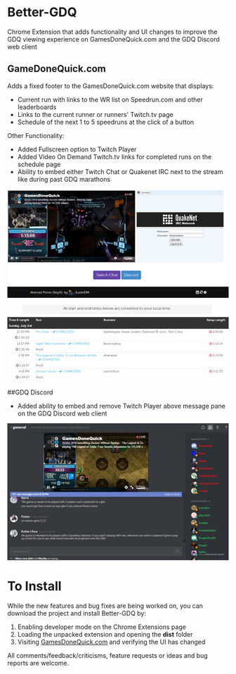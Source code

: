 # Better-GDQ
Chrome Extension that adds functionality and UI changes to improve the GDQ viewing experience on GamesDoneQuick.com and the GDQ Discord web client

## GameDoneQuick.com
Adds a fixed footer to the GamesDoneQuick.com website that displays:
* Current run with links to the WR list on Speedrun.com and other leaderboards
* Links to the current runner or runners' Twitch.tv page
* Schedule of the next 1 to 5 speedruns at the click of a button

Other Functionality:
* Added Fullscreen option to Twitch Player
* Added Video On Demand Twitch.tv links for completed runs on the schedule page
* Ability to embed either Twitch Chat or Quakenet IRC next to the stream like during past GDQ marathons


![Alt text](/screenshot.png?raw=true "Extension Screenshot")


![Alt text](/schedule-screenshot.png?raw=true "Extension Schedule Screenshot")


##GDQ Discord
* Added ability to embed and remove Twitch Player above message pane on the GDQ Discord web client

![Alt text](/discord-screenshot.png?raw=true "Extension Discord Screenshot")

# To Install
While the new features and bug fixes are being worked on, you can download the project and install Better-GDQ by:

1. Enabling developer mode on the Chrome Extensions page
2. Loading the unpacked extension and opening the **dist** folder
3. Visiting [GamesDoneQuick.com](https://gamesdonequick.com) and verifying the UI has changed

All comments/feedback/criticisms, feature requests or ideas and bug reports are welcome.
